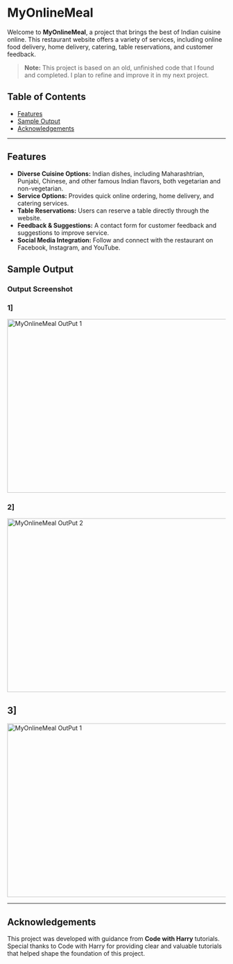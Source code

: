 # MyOnlineMeal

Welcome to **MyOnlineMeal**, a project that brings the best of Indian cuisine online. This restaurant website offers a variety of services, including online food delivery, home delivery, catering, table reservations, and customer feedback.

> **Note:** This project is based on an old, unfinished code that I found and completed. I plan to refine and improve it in my next project.

## Table of Contents
- [Features](#features)
- [Sample Output](#sample-output)
- [Acknowledgements](#acknowledgements)

---

## Features
- **Diverse Cuisine Options:** Indian dishes, including Maharashtrian, Punjabi, Chinese, and other famous Indian flavors, both vegetarian and non-vegetarian.
- **Service Options:** Provides quick online ordering, home delivery, and catering services.
- **Table Reservations:** Users can reserve a table directly through the website.
- **Feedback & Suggestions:** A contact form for customer feedback and suggestions to improve service.
- **Social Media Integration:** Follow and connect with the restaurant on Facebook, Instagram, and YouTube.

## Sample Output
### Output Screenshot

### 1]
<img src="https://github.com/user-attachments/assets/675c0f8c-3c80-4f04-bd5d-c138a57d5183" alt="MyOnlineMeal OutPut 1" width="800" height="400" >

### 2]
<img src="https://github.com/user-attachments/assets/2467469a-fd2c-42d0-868f-821e2b4e0d0b" alt="MyOnlineMeal OutPut 2" width="800" height="400" >

## 3]
<img src="https://github.com/user-attachments/assets/1f528eab-1871-410e-9f13-eaf6f92de4ba" alt="MyOnlineMeal OutPut 1" width="800" height="400" >

---

## Acknowledgements
This project was developed with guidance from **Code with Harry** tutorials. Special thanks to Code with Harry for providing clear and valuable tutorials that helped shape the foundation of this project.

